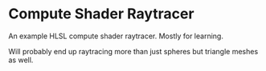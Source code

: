 # Compute Shader Raytracer

An example HLSL compute shader raytracer.
Mostly for learning.

Will probably end up raytracing more than just spheres but triangle meshes as well.
